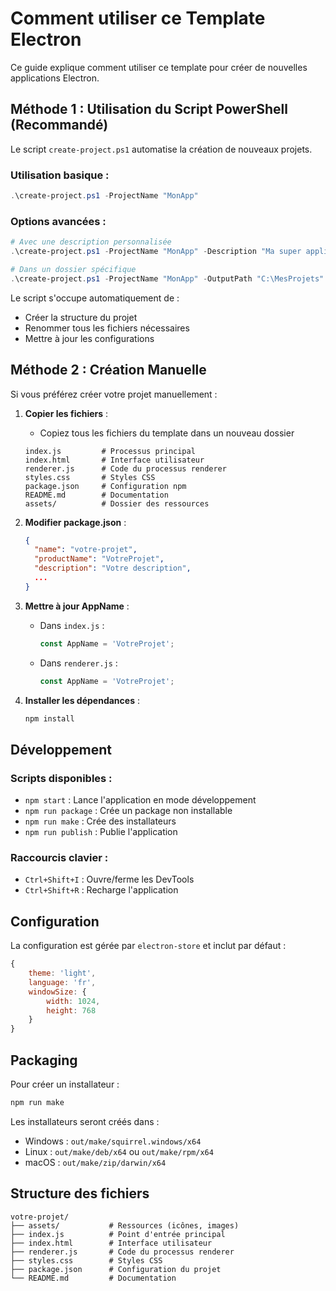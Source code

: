 # Comment utiliser ce Template Electron

Ce guide explique comment utiliser ce template pour créer de nouvelles applications Electron.

## Méthode 1 : Utilisation du Script PowerShell (Recommandé)

Le script `create-project.ps1` automatise la création de nouveaux projets.

### Utilisation basique :
```powershell
.\create-project.ps1 -ProjectName "MonApp"
```

### Options avancées :
```powershell
# Avec une description personnalisée
.\create-project.ps1 -ProjectName "MonApp" -Description "Ma super application"

# Dans un dossier spécifique
.\create-project.ps1 -ProjectName "MonApp" -OutputPath "C:\MesProjets"
```

Le script s'occupe automatiquement de :
- Créer la structure du projet
- Renommer tous les fichiers nécessaires
- Mettre à jour les configurations

## Méthode 2 : Création Manuelle

Si vous préférez créer votre projet manuellement :

1. **Copier les fichiers** :
   - Copiez tous les fichiers du template dans un nouveau dossier
   ```
   index.js         # Processus principal
   index.html       # Interface utilisateur
   renderer.js      # Code du processus renderer
   styles.css       # Styles CSS
   package.json     # Configuration npm
   README.md        # Documentation
   assets/          # Dossier des ressources
   ```

2. **Modifier package.json** :
   ```json
   {
     "name": "votre-projet",
     "productName": "VotreProjet",
     "description": "Votre description",
     ...
   }
   ```

3. **Mettre à jour AppName** :
   - Dans `index.js` :
     ```javascript
     const AppName = 'VotreProjet';
     ```
   - Dans `renderer.js` :
     ```javascript
     const AppName = 'VotreProjet';
     ```

4. **Installer les dépendances** :
   ```bash
   npm install
   ```

## Développement

### Scripts disponibles :
- `npm start` : Lance l'application en mode développement
- `npm run package` : Crée un package non installable
- `npm run make` : Crée des installateurs
- `npm run publish` : Publie l'application

### Raccourcis clavier :
- `Ctrl+Shift+I` : Ouvre/ferme les DevTools
- `Ctrl+Shift+R` : Recharge l'application

## Configuration

La configuration est gérée par `electron-store` et inclut par défaut :
```javascript
{
    theme: 'light',
    language: 'fr',
    windowSize: { 
        width: 1024, 
        height: 768 
    }
}
```

## Packaging

Pour créer un installateur :
```bash
npm run make
```

Les installateurs seront créés dans :
- Windows : `out/make/squirrel.windows/x64`
- Linux : `out/make/deb/x64` ou `out/make/rpm/x64`
- macOS : `out/make/zip/darwin/x64`

## Structure des fichiers

```
votre-projet/
├── assets/           # Ressources (icônes, images)
├── index.js          # Point d'entrée principal
├── index.html        # Interface utilisateur
├── renderer.js       # Code du processus renderer
├── styles.css        # Styles CSS
├── package.json      # Configuration du projet
└── README.md         # Documentation
```
